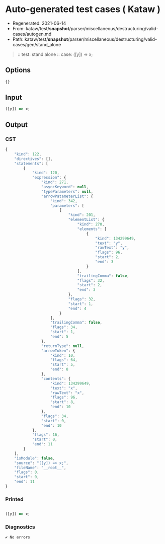 # Auto-generated test cases ( Kataw )
- Regenerated: 2021-06-14
- From: kataw/test/__snapshot__/parser/miscellaneous/destructuring/valid-cases/autogen.md
- Path: kataw/test/__snapshot__/parser/miscellaneous/destructuring/valid-cases/gen/stand_alone
> :: test: stand alone
> :: case: ([y]) => x;
## Options

`````js
{}
`````
## Input

`````js
([y]) => x;
`````
## Output

### CST

```javascript
{
    "kind": 122,
    "directives": [],
    "statements": [
        {
            "kind": 120,
            "expression": {
                "kind": 271,
                "asyncKeyword": null,
                "typeParameters": null,
                "arrowPatameterList": {
                    "kind": 342,
                    "parameters": [
                        {
                            "kind": 201,
                            "elementList": {
                                "kind": 270,
                                "elements": [
                                    {
                                        "kind": 134299649,
                                        "text": "y",
                                        "rawText": "y",
                                        "flags": 96,
                                        "start": 2,
                                        "end": 3
                                    }
                                ],
                                "trailingComma": false,
                                "flags": 32,
                                "start": 2,
                                "end": 3
                            },
                            "flags": 32,
                            "start": 1,
                            "end": 4
                        }
                    ],
                    "trailingComma": false,
                    "flags": 34,
                    "start": 1,
                    "end": 5
                },
                "returnType": null,
                "arrowToken": {
                    "kind": 10,
                    "flags": 64,
                    "start": 5,
                    "end": 8
                },
                "contents": {
                    "kind": 134299649,
                    "text": "x",
                    "rawText": "x",
                    "flags": 96,
                    "start": 8,
                    "end": 10
                },
                "flags": 34,
                "start": 0,
                "end": 10
            },
            "flags": 16,
            "start": 0,
            "end": 11
        }
    ],
    "isModule": false,
    "source": "([y]) => x;",
    "fileName": "__root__",
    "flags": 0,
    "start": 0,
    "end": 11
}
```

### Printed

```javascript

([y]) => x;

```

### Diagnostics

```javascript
✔ No errors
```

